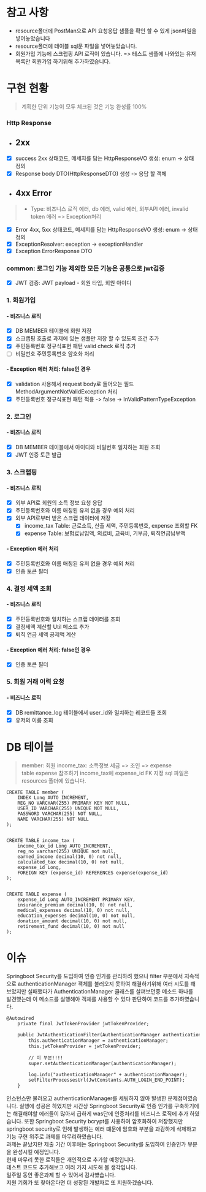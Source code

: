 # 참고 사항
- resource폴더에 PostMan으로 API 요청응답 샘플을 확인 할 수 있게 json파일을 넣어놓았습니다
- resource폴더에 테이블 sql문 파일을 넣어놓았습니다.
- 회원가입 기능에 스크랩핑 API 로직이 있습니다. => 테스트 샘플에 나와있는 유저 목록만 회원가입 하기위해 추가하였습니다.

# 구현 현황
> 계획한 단위 기능이 모두 체크된 것은 기능 완성률 100%
### Http Response
- ## 2xx
- [x] success 2xx 상태코드, 메세지를 담는 HttpResponseVO 생성: enum -> 상태 정의
- [x] Response body DTO(HttpResponseDTO) 생성 -> 응답 할 객체
- ## 4xx Error
> - Type: 비즈니스 로직 에러, db 에러, valid 에러, 외부API 에러, invalid token 에러 => Exception처리
- [x] Error 4xx, 5xx 상태코드, 메세지를 담는 HttpResponseVO 생성: enum -> 상태 정의
- [x] ExceptionResolver: exception -> exceptionHandler
- [x] Exception ErrorResponse DTO

### common: 로그인 기능 제외한 모든 기능은 공통으로 jwt검증
- [x] JWT 검증: JWT payload - 회원 타입, 회원 아이디

### 1. 회원가입
#### - 비즈니스 로직
- [x] DB MEMBER 테이블에 회원 저장
- [x] 스크랩핑 호출로 과제에 있는 샘플만 저장 할 수 있도록 조건 추가
- [x] 주민등록번호 정규식표현 패턴 valid check 로직 추가
- [ ] 비밀번호 주민등록번호 암호화 처리
#### - Exception 에러 처리: false인 경우
- [x] validation 사용해서 request body로 들어오는 필드 MethodArgumentNotValidException 처리
- [x] 주민등록번호 정규식표현 패턴 적용 -> false -> InValidPatternTypeException

### 2. 로그인
#### - 비즈니스 로직
- [x] DB MEMBER 테이블에서 아이디와 비밀번호 일치하는 회원 조회
- [x] JWT 인증 토큰 발급

### 3. 스크랩핑
#### - 비즈니스 로직
- [x] 외부 API로 회원의 소득 정보 요청 응답
- [x] 주민등록번호와 이름 매칭된 유저 없을 경우 예외 처리
- [x] 외부 API로부터 받은 스크랩 데이터에 저장
    - [x] income_tax Table: 근로소득, 산출 세액, 주민등록번호, expense 조회할 FK
    - [x] expense Table: 보험료납입액, 의료비, 교육비, 기부금, 퇴직연금납부액
#### - Exception 에러 처리
- [x] 주민등록번호와 이름 매칭된 유저 없을 경우 예외 처리
- [x] 인증 토큰 필터

### 4. 결정 세액 조회
#### - 비즈니스 로직
- [x] 주민등록번호와 일치하는 스크랩 데이터를 조회
- [x] 결정세액 계산할 Util 메소드 추가
- [x] 퇴직 연금 세액 공제액 계산
#### - Exception 에러 처리: false인 경우
- [x] 인증 토큰 필터

### 5. 회원 거래 이력 요청
#### - 비즈니스 로직
- [x] DB remittance_log 테이블에서 user_id와 일치하는 레코드들 조회
- [x] 유저의 이름 조회

# DB 테이블
> member: 회원
> income_tax: 소득정보 세금 => 조인 => expense<br>
> table expense 참조하기 income_tax에 expense_id FK 지정
> sql 파일은 resources 폴더에 있습니다.
```Table
CREATE TABLE member (
    INDEX Long AUTO_INCREMENT,
    REG_NO VARCHAR(255) PRIMARY KEY NOT NULL,
    USER_ID VARCHAR(255) UNIQUE NOT NULL,
    PASSWORD VARCHAR(255) NOT NULL,
    NAME VARCHAR(255) NOT NULL
);


CREATE TABLE income_tax (
    income_tax_id Long AUTO_INCREMENT,
    reg_no varchar(255) UNIQUE not null,
    earned_income decimal(10, 0) not null,
    calculated_tax decimal(10, 0) not null,
    expense_id Long,
    FOREIGN KEY (expense_id) REFERENCES expense(expense_id)
);


CREATE TABLE expense (
    expense_id Long AUTO_INCREMENT PRIMARY KEY,
    insurance_premium decimal(10, 0) not null,
    medical_expenses decimal(10, 0) not null,
    education_expenses decimal(10, 0) not null,
    donation_amount decimal(10, 0) not null,
    retirement_fund decimal(10, 0) not null
);
```

# 이슈

Springboot Security를 도입하여 인증 인가를 관리하려 했으나 filter 부분에서 지속적으로
authenticationManager 객체를 불러오지 못하여 해결하기위해 여러 시도를 해보았지만 실패했다가
AuthenticationManager 클래스를 살펴보던중 메소드 하나를 발견했는데 이 메소드를 실행해야
객체를 사용할 수 있다 판단하여 코드를 추가하였습니다.
```dtd
@Autowired
    private final JwtTokenProvider jwtTokenProvider;

    public JwtAuthenticationFilter(AuthenticationManager authenticationManager, JwtTokenProvider jwtTokenProvider) {
        this.authenticationManager = authenticationManager;
        this.jwtTokenProvider = jwtTokenProvider;
        
        // 이 부분!!!!
        super.setAuthenticationManager(authenticationManager);

        log.info("authenticationManager" + authenticationManager);
        setFilterProcessesUrl(JwtConstants.AUTH_LOGIN_END_POINT);
    }
```
인스턴스만 불러오고 authenticationManager를 세팅하지 않아 발생한 문제점이였습니다.
실행에 성공은 하였지만 시간상 Springboot Security로 인증 인가를 구축하기에는 해결해야할 에러들이 많아서
급하게 was단에 인증처리를 비즈니스 로직에 추가 하였습니다. 또한 Springboot Security bcrypt를
사용하여 암호화하여 저장했지만 springboot security로 인해 발생하는 에러 떄문에 암호화 부분을 과감하게 삭제하고
기능 구현 위주로 과제를 마무리하였습니다. <br>
과제는 끝났지만 제출 기간 이후에는 Springboot Security를 도입하여 인증인가 부분을 완성시킬 예정입니다.<br>
현재 마무리 못한 로직들은 개인적으로 추가할 예정입니다. <br>
테스트 코드도 추가해보고 여러 가지 시도해 볼 생각입니다.<br>
일주일 동안 좋은과제 할 수 있어서 감사헀습니다.<br>
지원 기회가 또 찾아온다면 더 성장된 개발자로 또 지원하겠습니다.
